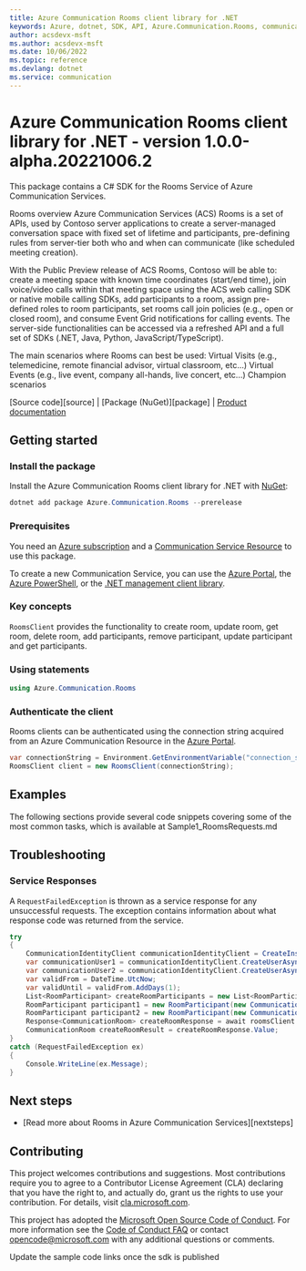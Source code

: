 ```yaml
---
title: Azure Communication Rooms client library for .NET
keywords: Azure, dotnet, SDK, API, Azure.Communication.Rooms, communication
author: acsdevx-msft
ms.author: acsdevx-msft
ms.date: 10/06/2022
ms.topic: reference
ms.devlang: dotnet
ms.service: communication
---
```

# Azure Communication Rooms client library for .NET - version 1.0.0-alpha.20221006.2 


This package contains a C# SDK for the Rooms Service of Azure Communication Services.

Rooms overview
    Azure Communication Services (ACS) Rooms is a set of APIs, used by Contoso server applications to create a server-managed conversation space with fixed set of lifetime and participants, pre-defining rules from server-tier both who and when can communicate (like scheduled meeting creation).

With the Public Preview release of ACS Rooms, Contoso will be able to:
    create a meeting space with known time coordinates (start/end time),
    join voice/video calls within that meeting space using the ACS web calling SDK or native mobile calling SDKs,
    add participants to a room,
    assign pre-defined roles to room participants,
    set rooms call join policies (e.g., open or closed room), and
    consume Event Grid notifications for calling events.
    The server-side functionalities can be accessed via a refreshed API and a full set of SDKs (.NET, Java, Python, JavaScript/TypeScript).

The main scenarios where Rooms can best be used:
    Virtual Visits (e.g., telemedicine, remote financial advisor, virtual classroom, etc...)
    Virtual Events (e.g., live event, company all-hands, live concert, etc...)
    Champion scenarios


[Source code][source] | [Package (NuGet)][package] | [Product documentation][product_docs]
## Getting started

### Install the package
Install the Azure Communication Rooms client library for .NET with [NuGet][nuget]:

```PowerShell
dotnet add package Azure.Communication.Rooms --prerelease
``` 

### Prerequisites
You need an [Azure subscription][azure_sub] and a [Communication Service Resource][communication_resource_docs] to use this package.

To create a new Communication Service, you can use the [Azure Portal][communication_resource_create_portal], the [Azure PowerShell][communication_resource_create_power_shell], or the [.NET management client library][communication_resource_create_net].

### Key concepts
`RoomsClient` provides the functionality to create room, update room, get room, delete room, add participants, remove participant, update participant and get participants.

### Using statements
```C# Snippet:Azure_Communication_Rooms_Tests_UsingStatements
using Azure.Communication.Rooms
```

### Authenticate the client
Rooms clients can be authenticated using the connection string acquired from an Azure Communication Resource in the [Azure Portal][azure_portal].

```C# Snippet:Azure_Communication_Rooms_Tests_Samples_CreateRoomsClient
var connectionString = Environment.GetEnvironmentVariable("connection_string") // Find your Communication Services resource in the Azure portal
RoomsClient client = new RoomsClient(connectionString);
```

## Examples

The following sections provide several code snippets covering some of the most common tasks, which is available at Sample1_RoomsRequests.md

## Troubleshooting
### Service Responses
A `RequestFailedException` is thrown as a service response for any unsuccessful requests. The exception contains information about what response code was returned from the service.
```C# Snippet:Azure_Communication_RoomsClient_Tests_Troubleshooting
try
{
    CommunicationIdentityClient communicationIdentityClient = CreateInstrumentedCommunicationIdentityClient();
    var communicationUser1 = communicationIdentityClient.CreateUserAsync().Result.Value.Id;
    var communicationUser2 = communicationIdentityClient.CreateUserAsync().Result.Value.Id;
    var validFrom = DateTime.UtcNow;
    var validUntil = validFrom.AddDays(1);
    List<RoomParticipant> createRoomParticipants = new List<RoomParticipant>();
    RoomParticipant participant1 = new RoomParticipant(new CommunicationUserIdentifier(communicationUser1), RoleType.Presenter);
    RoomParticipant participant2 = new RoomParticipant(new CommunicationUserIdentifier(communicationUser2), RoleType.Attendee);
    Response<CommunicationRoom> createRoomResponse = await roomsClient.CreateRoomAsync(validFrom, validUntil, RoomJoinPolicy.InviteOnly, createRoomParticipants);
    CommunicationRoom createRoomResult = createRoomResponse.Value;
}
catch (RequestFailedException ex)
{
    Console.WriteLine(ex.Message);
}
```

## Next steps
- [Read more about Rooms in Azure Communication Services][nextsteps]

## Contributing
This project welcomes contributions and suggestions. Most contributions require you to agree to a Contributor License Agreement (CLA) declaring that you have the right to, and actually do, grant us the rights to use your contribution. For details, visit [cla.microsoft.com][cla].

This project has adopted the [Microsoft Open Source Code of Conduct][coc]. For more information see the [Code of Conduct FAQ][coc_faq] or contact [opencode@microsoft.com][coc_contact] with any additional questions or comments.

<!-- LINKS -->
[azure_sub]: https://azure.microsoft.com/free/dotnet/
[azure_portal]: https://portal.azure.com
[cla]: https://cla.microsoft.com
[coc]: https://opensource.microsoft.com/codeofconduct/
[coc_faq]: https://opensource.microsoft.com/codeofconduct/faq/
[coc_contact]: mailto:opencode@microsoft.com
[communication_resource_docs]: /azure/communication-services/quickstarts/create-communication-resource?tabs=windows&pivots=platform-azp
[communication_resource_create_portal]:  /azure/communication-services/quickstarts/create-communication-resource?tabs=windows&pivots=platform-azp
[communication_resource_create_power_shell]: /powershell/module/az.communication/new-azcommunicationservice
[communication_resource_create_net]: /azure/communication-services/quickstarts/create-communication-resource?tabs=windows&pivots=platform-net
[product_docs]: /azure/communication-services/overview
[nuget]: https://www.nuget.org/

<!-- TODO -->
Update the sample code links once the sdk is published

